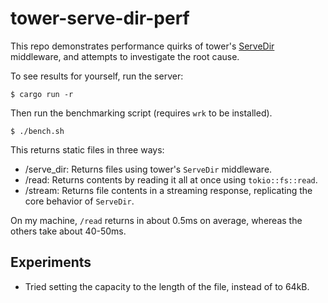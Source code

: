 # tower-serve-dir-perf

This repo demonstrates performance quirks of tower's [ServeDir](https://docs.rs/tower-http/latest/tower_http/services/struct.ServeDir.html) middleware, and attempts to investigate the root cause.

To see results for yourself, run the server:

```shell
$ cargo run -r
```

Then run the benchmarking script (requires `wrk` to be installed).

```shell
$ ./bench.sh
```

This returns static files in three ways:

- /serve_dir: Returns files using tower's `ServeDir` middleware.
- /read: Returns contents by reading it all at once using `tokio::fs::read`.
- /stream: Returns file contents in a streaming response, replicating the core behavior of `ServeDir`.

On my machine, `/read` returns in about 0.5ms on average, whereas the others take about 40-50ms.

## Experiments

- Tried setting the capacity to the length of the file, instead of to 64kB.
